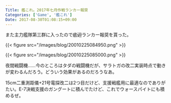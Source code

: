```yaml
---
Title: 艦これ。2017年七月作戦ランカー報奨
Categories: ['Game', '艦これ']
Date: 2017-08-30T01:08:15+09:00
---
```


また主力艦隊第三群に入ったので<s>底辺</s>ランカー報奨を貰った。

<!-- more -->

{{< figure src="/images/blog/20010225084950.png" >}}

{{< figure src="/images/blog/20010225085000.png" >}}

夜間戦闘機……今のところはタダの戦闘機だが、サラトガの改二実装時点で動きが変わるんだろう。どういう効果があるのだろうなあ。

15cm二重測距儀+21号電探改二は2つ目だけど、支援戦艦用に最適なのでありがたい。E-7決戦支援のガングートに積んでたけど、これでウォースパイトにも積めるぜ。

